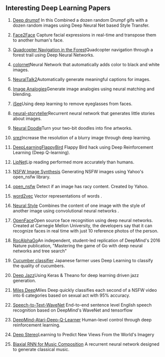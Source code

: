 ## Interesting Deep Learning Papers

1. [Deep drumpf](http://bhautikj.tumblr.com/post/145495308709/a-dozen-deep-dreams-of-that-dastardly-demagogue) In this Combined a dozen random Drumpf gifs with a dozen random images using Deep Neural Net based Style Transfer. 

2. [Face2Face](http://www.graphics.stanford.edu/~niessner/thies2016face.html) Capture facial expressions in real-time and transpose them to another human's face.

3. [Quadcopter Navigation in the Forest](https://www.youtube.com/watch?v=umRdt3zGgpU)Quadcopter navigation through a forest trail using Deep Neural Networks. 

4. [colornet](https://github.com/pavelgonchar/colornet)Neural Network that automatically adds color to black and white images.

5. [NeuralTalk2](https://github.com/karpathy/neuraltalk2)Automatically generate meaningful captions for images. 

6. [Image Analogies](https://github.com/awentzonline/image-analogies)Generate image analogies using neural matching and blending. 

7. [iSee](https://blog.insightdatascience.com/isee-removing-eyeglasses-from-faces-using-deep-learning-d4e7d935376f)Using deep learning to remove eyeglasses from faces.

8. [neural-storyteller](https://github.com/ryankiros/neural-storyteller)Recurrent neural network that generates little stories about images. 

9. [Neural Doodle](https://github.com/alexjc/neural-doodle)Turn your two-bit doodles into fine artworks. 

10. [srez](https://github.com/david-gpu/srez)Increase the resolution of a blurry image through deep learning. 

11. [DeepLearningFlappyBird](https://github.com/yenchenlin/DeepLearningFlappyBird) Flappy Bird hack using Deep Reinforcement Learning (Deep Q-learning).

12. [LipNet](https://www.theverge.com/2016/11/7/13551210/ai-deep-learning-lip-reading-accuracy-oxford)Lip reading performed more accurately than humans.

13. [NSFW Image Synthesis](https://open_nsfw.gitlab.io/) Generating NSFW images using Yahoo's open_nsfw library.

14. [open_nsfw](https://github.com/yahoo/open_nsfw) Detect if an image has racy content. Created by Yahoo. 

15. [word2vec](https://www.tensorflow.org/tutorials/word2vec) Vector representations of words .

16. [Neural Style](https://github.com/jcjohnson/neural-style) Combines the content of one image with the style of another image using convolutional neural networks .

17. [OpenFace](https://github.com/cmusatyalab/openface)Open source face recognition using deep neural networks. Created at Carnegie Mellon University, the developers say that it can recognize faces in real time with just 10 reference photos of the person. 

18. [RocAlphaGo](https://github.com/Rochester-NRT/RocAlphaGo)An independent, student-led replication of DeepMind's 2016 Nature publication, "Mastering the game of Go with deep neural networks and tree search" 

19. [Cucumber classifier](https://cloud.google.com/blog/big-data/2016/08/how-a-japanese-cucumber-farmer-is-using-deep-learning-and-tensorflow) Japanese farmer uses Deep Learning to classify the quality of cucumbers.

20. [Deep Jazz](https://github.com/jisungk/deepjazz)Using Keras & Theano for deep learning driven jazz generation.

21. [Miles Deep](https://github.com/ryanjay0/miles-deep)Miles Deep quickly classifies each second of a NSFW video into 6 categories based on sexual act with 95% accuracy. 

22. [Speech-to-Text-WaveNet](https://github.com/buriburisuri/speech-to-text-wavenet) End-to-end sentence level English speech recognition based on DeepMind's WaveNet and tensorflow 

23. [DeepMind-Atari-Deep-Q-Learner](https://github.com/kuz/DeepMind-Atari-Deep-Q-Learner) Human-level control through deep reinforcement learning.

24. [Deep Stereo](https://www.technologyreview.com/s/539051/googles-deep-learning-machine-learns-to-synthesize-real-world-images/)Learning to Predict New Views From the World's Imagery 

25. [Biaxial RNN for Music Composition](https://github.com/hexahedria/biaxial-rnn-music-composition) A recurrent neural network designed to generate classical music.


